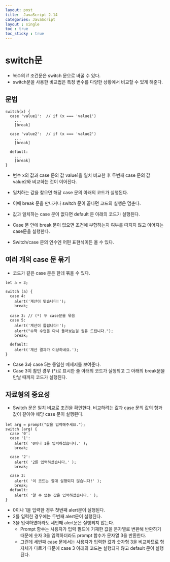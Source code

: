 ```yaml
---
layout: post
title:  JavaScript 2.14
categories: JavaScript
layout : single
toc : true 
toc_sticky : true
---
```


# switch문

- 복수의 if 조건문은 switch 문으로 바꿀 수 있다.
- switch문을 사용한 비교법은 특정 변수를 다양한 상황에서 비교할 수 있게 해준다.



## 문법

```
switch(x) {
  case 'value1':  // if (x === 'value1')
    ...
    [break]

  case 'value2':  // if (x === 'value2')
    ...
    [break]

  default:
    ...
    [break]
}
```

- 변수 x의 값과 case 문의 값 value1을 일치 비교한 후 두번째 case 문의 값 value2와 비교하는 것이 이어진다.
- 일치하는 값을 찾으면 해당 case 문의 아래의 코드가 실행된다.
- 이때 break 문을 만나거나 switch 문이 끝나면 코드의 실행은 멈춘다.
- 값과 일치하는 case 문이 없다면 default 문 아래의 코드가 실행된다.
- Case 문 안에 break 문이 없으면 조건에 부합하는지 여부를 따지지 않고 이어지는 case문을 실행한다.

- Switch/case 문의 인수엔 어떤 표현식이든 올 수 있다.



## 여러 개의 case 문 묶기

- 코드가 같은 case 문은 한데 묶을 수 있다.

```
let a = 3;

switch (a) {
  case 4:
    alert('계산이 맞습니다!');
    break;

  case 3: // (*) 두 case문을 묶음
  case 5:
    alert('계산이 틀립니다!');
    alert("수학 수업을 다시 들어보는걸 권유 드립니다.");
    break;

  default:
    alert('계산 결과가 이상하네요.');
}
```

- Case 3과 case 5는 동일한 메세지를 보여준다.
- Case 3이 참인 경우 (*)로 표시한 줄 아래의 코드가 실행되고 그 아래의 break문을 만날 때까지 코드가 실행된다.



## 자료형의 중요성

- Switch 문은 일치 비교로 조건을 확인한다. 비교하려는 값과 case 문의 값의 형과 값이 같아야 해당 case 문이 실행된다.

```
let arg = prompt("값을 입력해주세요.");
switch (arg) {
  case '0':
  case '1':
    alert( '0이나 1을 입력하셨습니다.' );
    break;

  case '2':
    alert( '2를 입력하셨습니다.' );
    break;

  case 3:
    alert( '이 코드는 절대 실행되지 않습니다!' );
    break;
  default:
    alert( '알 수 없는 값을 입력하셨습니다.' );
}
```

- 0이나 1을 입력한 경우 첫번째 alert문이 실행된다.
- 2를 입력한 경우에는 두번째 alert문이 실행된다.
- 3을 입력하였더라도 세번째 alert문은 실행되지 않는다. 
  - Prompt 함수는 사용자가 입력 필드에 기재한 값을 문자열로 변환해 반환하기 때문에 숫자 3을 입력하더라도 prompt 함수가 문자열 3을 반환한다.
  - 그런데 세번째 case 문에서는 사용자가 입력한 값과 숫자형 3을 비교하므로 형 자체가 다르기 때문에 case 3 아래의 코드는 실행되지 않고 default 문이 실행된다.
